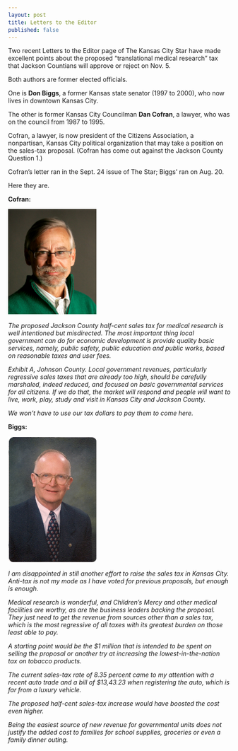 ```yaml
---
layout: post
title: Letters to the Editor
published: false
---
```


Two recent Letters to the Editor page of The Kansas City Star have made excellent points about the proposed “translational medical research” tax that Jackson Countians will approve or reject on Nov. 5. 

Both authors are former elected officials.

One is **Don Biggs**, a former Kansas state senator (1997 to 2000), who now lives in downtown Kansas City.

The other is former Kansas City Councilman **Dan Cofran**, a lawyer, who was on the council from 1987 to 1995. 

Cofran, a lawyer, is now president of the Citizens Association, a nonpartisan, Kansas City political organization that may take a position on the sales-tax proposal. (Cofran has come out against the Jackson County Question 1.) 

Cofran’s letter ran in the Sept. 24 issue of The Star; Biggs’ ran on Aug. 20.

Here they are.

**Cofran:**

<img src="/img/DanCofran.jpg" alt="Dan Confran" class="img-responsive pull-left letters" width='200px'>

_The proposed Jackson County half-cent sales tax for medical research is well intentioned but misdirected. The most important thing local government can do for economic development is provide quality basic services, namely, public safety, public education and public works, based on reasonable taxes and user fees._

_Exhibit A, Johnson County. Local government revenues, particularly regressive sales taxes that are already too high, should be carefully marshaled, indeed reduced, and focused on basic governmental services for all citizens. If we do that, the market will respond and people will want to live, work, play, study and visit in Kansas City and Jackson County._

_We won’t have to use our tax dollars to pay them to come here._

**Biggs:**

<img src="/img/biggs.jpg" alt="Don Biggs" class="img-responsive pull-left letters" width='200px'>

_I am disappointed in still another effort to raise the sales tax in Kansas City. Anti-tax is not my mode as I have voted for previous proposals, but enough is enough._

_Medical research is wonderful, and Children’s Mercy and other medical facilities are worthy, as are the business leaders backing the proposal. They just need to get the revenue from sources other than a sales tax, which is the most regressive of all taxes with its greatest burden on those least able to pay._

_A starting point would be the $1 million that is intended to be spent on selling the proposal or another try at increasing the lowest-in-the-nation tax on tobacco products._

_The current sales-tax rate of 8.35 percent came to my attention with a recent auto trade and a bill of $13,43.23 when registering the auto, which is far from a luxury vehicle._

_The proposed half-cent sales-tax increase would have boosted the cost even higher._

_Being the easiest source of new revenue for governmental units does not justify the added cost to families for school supplies, groceries or even a family dinner outing._
